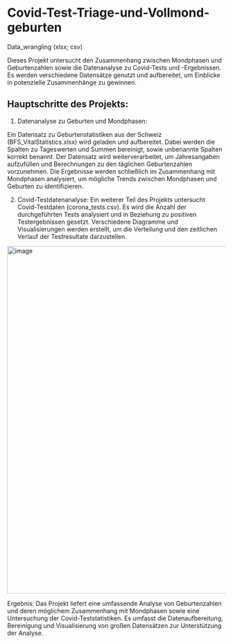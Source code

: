 # Covid-Test-Triage-und-Vollmond-geburten
Data_wrangling (xlsx; csv)

Dieses Projekt untersucht den Zusammenhang zwischen Mondphasen und Geburtenzahlen sowie die Datenanalyse zu Covid-Tests und -Ergebnissen.
Es werden verschiedene Datensätze genutzt und aufbereitet, um Einblicke in potenzielle Zusammenhänge zu gewinnen.

## Hauptschritte des Projekts:
1. Datenanalyse zu Geburten und Mondphasen:

Ein Datensatz zu Geburtenstatistiken aus der Schweiz (BFS_VitalStatistics.xlsx) wird geladen und aufbereitet. Dabei werden die Spalten zu Tageswerten und Summen bereinigt, sowie unbenannte Spalten korrekt benannt.
Der Datensatz wird weiterverarbeitet, um Jahresangaben aufzufüllen und Berechnungen zu den täglichen Geburtenzahlen vorzunehmen.
Die Ergebnisse werden schließlich im Zusammenhang mit Mondphasen analysiert, um mögliche Trends zwischen Mondphasen und Geburten zu identifizieren.

2. Covid-Testdatenanalyse:
Ein weiterer Teil des Projekts untersucht Covid-Testdaten (corona_tests.csv). Es wird die Anzahl der durchgeführten Tests analysiert und in Beziehung zu positiven Testergebnissen gesetzt.
Verschiedene Diagramme und Visualisierungen werden erstellt, um die Verteilung und den zeitlichen Verlauf der Testresultate darzustellen.

<div style="display: flex; gap: 20px;">
  <img src="https://github.com/user-attachments/assets/ba54144e-4d43-49ef-a07f-8217c893f098" alt="image" width="800"/>
</div>

Ergebnis:
Das Projekt liefert eine umfassende Analyse von Geburtenzahlen und deren möglichem Zusammenhang mit Mondphasen sowie eine Untersuchung der Covid-Teststatistiken. Es umfasst die Datenaufbereitung, Bereinigung und Visualisierung von großen Datensätzen zur Unterstützung der Analyse.
